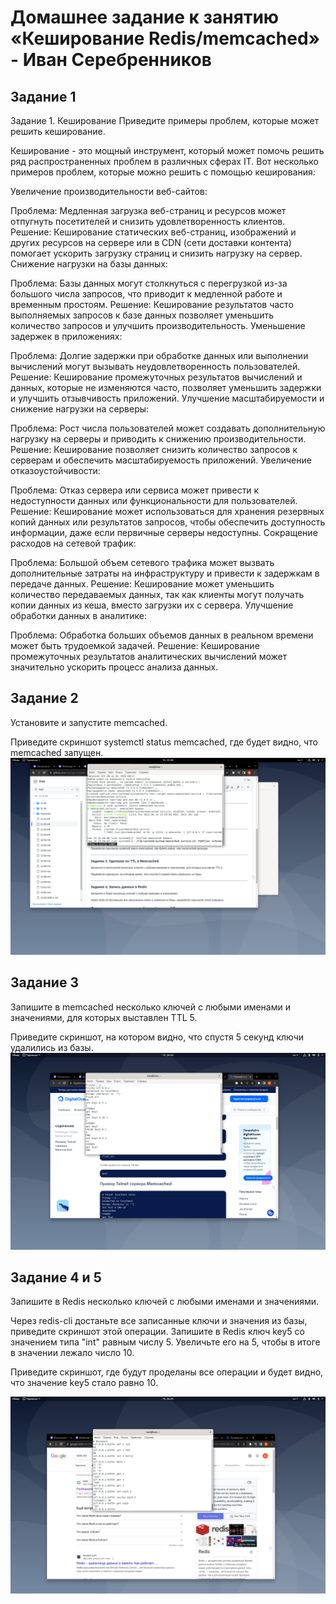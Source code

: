 # Домашнее задание к занятию «Кеширование Redis/memcached» - Иван Серебренников
## Задание 1
Задание 1. Кеширование
Приведите примеры проблем, которые может решить кеширование.

Кеширование - это мощный инструмент, который может помочь решить ряд распространенных проблем в различных сферах IT. Вот несколько примеров проблем, которые можно решить с помощью кеширования:

Увеличение производительности веб-сайтов:

Проблема: Медленная загрузка веб-страниц и ресурсов может отпугнуть посетителей и снизить удовлетворенность клиентов.
Решение: Кеширование статических веб-страниц, изображений и других ресурсов на сервере или в CDN (сети доставки контента) помогает ускорить загрузку страниц и снизить нагрузку на сервер.
Снижение нагрузки на базы данных:

Проблема: Базы данных могут столкнуться с перегрузкой из-за большого числа запросов, что приводит к медленной работе и временным простоям.
Решение: Кеширование результатов часто выполняемых запросов к базе данных позволяет уменьшить количество запросов и улучшить производительность.
Уменьшение задержек в приложениях:

Проблема: Долгие задержки при обработке данных или выполнении вычислений могут вызывать неудовлетворенность пользователей.
Решение: Кеширование промежуточных результатов вычислений и данных, которые не изменяются часто, позволяет уменьшить задержки и улучшить отзывчивость приложений.
Улучшение масштабируемости и снижение нагрузки на серверы:

Проблема: Рост числа пользователей может создавать дополнительную нагрузку на серверы и приводить к снижению производительности.
Решение: Кеширование позволяет снизить количество запросов к серверам и обеспечить масштабируемость приложений.
Увеличение отказоустойчивости:

Проблема: Отказ сервера или сервиса может привести к недоступности данных или функциональности для пользователей.
Решение: Кеширование может использоваться для хранения резервных копий данных или результатов запросов, чтобы обеспечить доступность информации, даже если первичные серверы недоступны.
Сокращение расходов на сетевой трафик:

Проблема: Большой объем сетевого трафика может вызвать дополнительные затраты на инфраструктуру и привести к задержкам в передаче данных.
Решение: Кеширование может уменьшить количество передаваемых данных, так как клиенты могут получать копии данных из кеша, вместо загрузки их с сервера.
Улучшение обработки данных в аналитике:

Проблема: Обработка больших объемов данных в реальном времени может быть трудоемкой задачей.
Решение: Кеширование промежуточных результатов аналитических вычислений может значительно ускорить процесс анализа данных.

## Задание 2

Установите и запустите memcached.

Приведите скриншот systemctl status memcached, где будет видно, что memcached запущен.
![2.1.png](https://github.com/Skiledqo/sdb-12/blob/main/2.1.png)

## Задание 3
Запишите в memcached несколько ключей с любыми именами и значениями, для которых выставлен TTL 5.

Приведите скриншот, на котором видно, что спустя 5 секунд ключи удалились из базы.
![2.2.png](https://github.com/Skiledqo/sdb-12/blob/main/2.2.png)

## Задание 4 и 5

Запишите в Redis несколько ключей с любыми именами и значениями.

Через redis-cli достаньте все записанные ключи и значения из базы, приведите скриншот этой операции.
Запишите в Redis ключ key5 со значением типа "int" равным числу 5. Увеличьте его на 5, чтобы в итоге в значении лежало число 10.

Приведите скриншот, где будут проделаны все операции и будет видно, что значение key5 стало равно 10.

![2.3.4.png](https://github.com/Skiledqo/sdb-12/blob/main/2.3.4.png)
